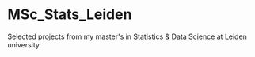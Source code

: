 # MSc_Stats_Leiden
Selected projects from my master's in Statistics &amp; Data Science at Leiden university.
